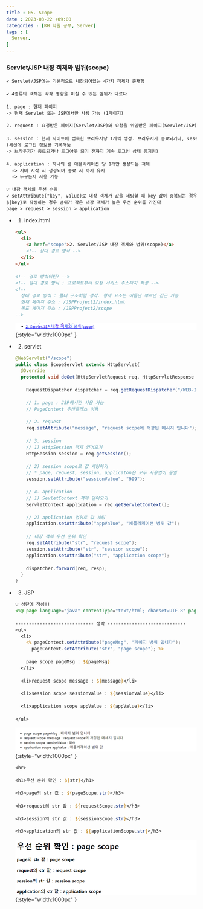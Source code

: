 ```yaml
---
title : 05. Scope
date : 2023-03-22 +09:00
categories : [KH 학원 공부, Server]
tags : [
  Server,
]
---
```

<!-- ![](/assets/img/Server/aaaa.png){:style="border:1px solid #eaeaea; border-radius: 7px; padding: 0px;" } -->
<!-- ![](/assets/img/Server/5-1.png){:style="width:1000px" } -->

### Servlet/JSP 내장 객체와 범위(scope)

```html
✔️ Servlet/JSP에는 기본적으로 내장되어있는 4가지 객체가 존재함

✔️ 4종류의 객체는 각각 영향을 미칠 수 있는 범위가 다르다

1. page : 현재 페이지
-> 현재 Servlet 또는 JSP에서만 사용 가능 (1페이지)

2. request : 요청받은 페이지(Servlet/JSP)와 요청을 위임받은 페이지(Servlet/JSP)에서 사용 가능

3. session : 현재 사이트에 접속한 브라우저당 1개씩 생성. 브라우저가 종료되거나, session이 만료될 때 까지 유지
(세션에 로그인 정보를 기록해둠
-> 브라우저가 종료되거나 로그아웃 되기 전까지 계속 로그인 상태 유지됨)

4. application : 하나의 웹 애플리케이션 당 1개만 생성되는 객체
  -> 서버 시작 시 생성되며 종료 시 까지 유지
  -> 누구든지 사용 가능

💡 내장 객체의 우선 순위
✔️ setAttribute("key", value)로 내장 객체가 값을 세팅할 때 key 값이 중복되는 경우
${key}로 작성하는 경우 범위가 작은 내장 객체가 높은 우선 순위를 가진다
page > request > session > application
```

- 1) index.html
  
  ```html
  <ul>
    <li>
      <a href="scope">2. Servlet/JSP 내장 객체와 범위(scope)</a>
      <!-- 상대 경로 방식 -->
    </li>
  </ul>
  
  <!-- 경로 방식이란? -->
  <!-- 절대 경로 방식 : 프로젝트부터 요청 서비스 주소까지 작성 -->
  <!--
    상대 경로 방식 : 폴더 구조처럼 생각. 형제 요소는 이름만 부르면 접근 가능
    현재 페이지 주소 : /JSPProject2/index.html
    목표 페이지 주소 : /JSPProject2/scope
  -->
  ```
  
  ![](/assets/img/Server/5-1.png){:style="width:1000px" }
  
- 2) servlet
  
  ```java
  @WebServlet("/scope")
  public class ScopeServlet extends HttpServlet{
    @Override
    protected void doGet(HttpServletRequest req, HttpServletResponse resp) throws ServletException, IOException {
    
      RequestDispatcher dispatcher = req.getRequestDispatcher("/WEB-INF/views/el/scope.jsp");
      
      // 1. page : JSP에서만 사용 가능
      // PageContext 추상클래스 이용
      
      // 2. request
      req.setAttribute("message", "request scope에 저장된 메시지 입니다");
      
      // 3. session
      // 1) HttpSession 객체 얻어오기
      HttpSession session = req.getSession();
      
      // 2) session scope로 값 세팅하기
      // * page, request, session, applicaton은 모두 사용법이 동일
      session.setAttribute("sessionValue", "999");
      
      // 4. application
      // 1) SevletContext 객체 얻어오기
      ServletContext application = req.getServletContext();
      
      // 2) application 범위로 값 세팅
      application.setAttribute("appValue", "애플리케이션 범위 값");
      
      // 내장 객체 우선 순위 확인
      req.setAttribute("str", "request scope");
      session.setAttribute("str", "session scope");
      application.setAttribute("str", "application scope");
      
      dispatcher.forward(req, resp);
    }
  }
  ```
    
- 3) JSP
  
  ```jsp
  💡 상단에 작성!!
  <%@ page language="java" contentType="text/html; charset=UTF-8" pageEncoding="UTF-8" %>
  
  ----------------------------- 생략 -----------------------------
  <ul>
    <li>
      <% pageContext.setAttribute("pageMsg", "페이지 범위 입니다");
        pageContext.setAttribute("str", "page scope"); %>
      
      page scope pageMsg : ${pageMsg}
    </li>
    
    <li>request scope message : ${message}</li>
    
    <li>session scope sessionValue : ${sessionValue}</li>
    
    <li>application scope appValue : ${appValue}</li>
    
  </ul>
  ```
  
  ![](/assets/img/Server/5-2.png){:style="width:1000px" }
  
  ```jsp
  <hr>
  
  <h1>우선 순위 확인 : ${str}</h1>
  
  <h3>page의 str 값 : ${pageScope.str}</h3>
  
  <h3>request의 str 값 : ${requestScope.str}</h3>
  
  <h3>session의 str 값 : ${sessionScope.str}</h3>
  
  <h3>application의 str 값 : ${applicationScope.str}</h3>
  ```
  
  ![](/assets/img/Server/5-3.png){:style="width:1000px" }
  